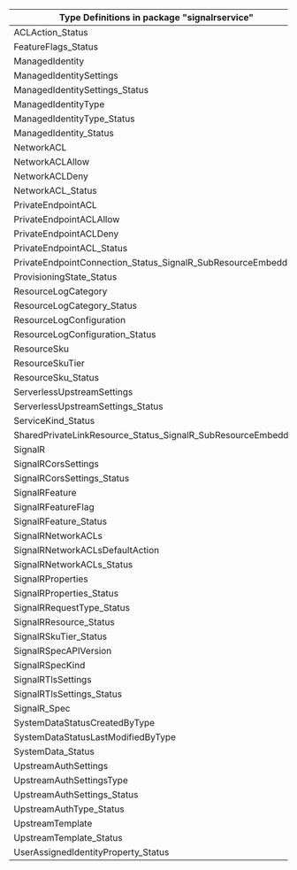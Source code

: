 | Type Definitions in package "signalrservice"                 | v1alpha1api20211001 | v1beta20211001 |
|--------------------------------------------------------------|---------------------|----------------|
| ACLAction_Status                                             | v1alpha1api20211001 | v1beta20211001 |
| FeatureFlags_Status                                          | v1alpha1api20211001 | v1beta20211001 |
| ManagedIdentity                                              | v1alpha1api20211001 | v1beta20211001 |
| ManagedIdentitySettings                                      | v1alpha1api20211001 | v1beta20211001 |
| ManagedIdentitySettings_Status                               | v1alpha1api20211001 | v1beta20211001 |
| ManagedIdentityType                                          | v1alpha1api20211001 | v1beta20211001 |
| ManagedIdentityType_Status                                   | v1alpha1api20211001 | v1beta20211001 |
| ManagedIdentity_Status                                       | v1alpha1api20211001 | v1beta20211001 |
| NetworkACL                                                   | v1alpha1api20211001 | v1beta20211001 |
| NetworkACLAllow                                              | v1alpha1api20211001 | v1beta20211001 |
| NetworkACLDeny                                               | v1alpha1api20211001 | v1beta20211001 |
| NetworkACL_Status                                            | v1alpha1api20211001 | v1beta20211001 |
| PrivateEndpointACL                                           | v1alpha1api20211001 | v1beta20211001 |
| PrivateEndpointACLAllow                                      | v1alpha1api20211001 | v1beta20211001 |
| PrivateEndpointACLDeny                                       | v1alpha1api20211001 | v1beta20211001 |
| PrivateEndpointACL_Status                                    | v1alpha1api20211001 | v1beta20211001 |
| PrivateEndpointConnection_Status_SignalR_SubResourceEmbedded | v1alpha1api20211001 | v1beta20211001 |
| ProvisioningState_Status                                     | v1alpha1api20211001 | v1beta20211001 |
| ResourceLogCategory                                          | v1alpha1api20211001 | v1beta20211001 |
| ResourceLogCategory_Status                                   | v1alpha1api20211001 | v1beta20211001 |
| ResourceLogConfiguration                                     | v1alpha1api20211001 | v1beta20211001 |
| ResourceLogConfiguration_Status                              | v1alpha1api20211001 | v1beta20211001 |
| ResourceSku                                                  | v1alpha1api20211001 | v1beta20211001 |
| ResourceSkuTier                                              | v1alpha1api20211001 | v1beta20211001 |
| ResourceSku_Status                                           | v1alpha1api20211001 | v1beta20211001 |
| ServerlessUpstreamSettings                                   | v1alpha1api20211001 | v1beta20211001 |
| ServerlessUpstreamSettings_Status                            | v1alpha1api20211001 | v1beta20211001 |
| ServiceKind_Status                                           | v1alpha1api20211001 | v1beta20211001 |
| SharedPrivateLinkResource_Status_SignalR_SubResourceEmbedded | v1alpha1api20211001 | v1beta20211001 |
| SignalR                                                      | v1alpha1api20211001 | v1beta20211001 |
| SignalRCorsSettings                                          | v1alpha1api20211001 | v1beta20211001 |
| SignalRCorsSettings_Status                                   | v1alpha1api20211001 | v1beta20211001 |
| SignalRFeature                                               | v1alpha1api20211001 | v1beta20211001 |
| SignalRFeatureFlag                                           | v1alpha1api20211001 | v1beta20211001 |
| SignalRFeature_Status                                        | v1alpha1api20211001 | v1beta20211001 |
| SignalRNetworkACLs                                           | v1alpha1api20211001 | v1beta20211001 |
| SignalRNetworkACLsDefaultAction                              | v1alpha1api20211001 | v1beta20211001 |
| SignalRNetworkACLs_Status                                    | v1alpha1api20211001 | v1beta20211001 |
| SignalRProperties                                            | v1alpha1api20211001 | v1beta20211001 |
| SignalRProperties_Status                                     | v1alpha1api20211001 | v1beta20211001 |
| SignalRRequestType_Status                                    | v1alpha1api20211001 | v1beta20211001 |
| SignalRResource_Status                                       | v1alpha1api20211001 | v1beta20211001 |
| SignalRSkuTier_Status                                        | v1alpha1api20211001 | v1beta20211001 |
| SignalRSpecAPIVersion                                        |                     | v1beta20211001 |
| SignalRSpecKind                                              | v1alpha1api20211001 | v1beta20211001 |
| SignalRTlsSettings                                           | v1alpha1api20211001 | v1beta20211001 |
| SignalRTlsSettings_Status                                    | v1alpha1api20211001 | v1beta20211001 |
| SignalR_Spec                                                 | v1alpha1api20211001 | v1beta20211001 |
| SystemDataStatusCreatedByType                                | v1alpha1api20211001 | v1beta20211001 |
| SystemDataStatusLastModifiedByType                           | v1alpha1api20211001 | v1beta20211001 |
| SystemData_Status                                            | v1alpha1api20211001 | v1beta20211001 |
| UpstreamAuthSettings                                         | v1alpha1api20211001 | v1beta20211001 |
| UpstreamAuthSettingsType                                     | v1alpha1api20211001 | v1beta20211001 |
| UpstreamAuthSettings_Status                                  | v1alpha1api20211001 | v1beta20211001 |
| UpstreamAuthType_Status                                      | v1alpha1api20211001 | v1beta20211001 |
| UpstreamTemplate                                             | v1alpha1api20211001 | v1beta20211001 |
| UpstreamTemplate_Status                                      | v1alpha1api20211001 | v1beta20211001 |
| UserAssignedIdentityProperty_Status                          | v1alpha1api20211001 | v1beta20211001 |
